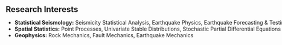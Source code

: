 <h1 id="research-interests"></h1>

<h2 style="margin: 60px 0px 10px;">Research Interests</h2>

<div style="width: 1300px;">
<ul>
  <li>
    <strong>Statistical Seismology:</strong> Seismicity Statistical Analysis, Earthquake Physics, Earthquake Forecasting & Testing
  </li>
  <li>
    <strong>Spatial Statistics:</strong> Point Processes, Univariate Stable Distributions, Stochastic Partial Differential Equations
  </li>
  <li>
    <strong>Geophysics:</strong> Rock Mechanics, Fault Mechanics, Earthquake Mechanics
  </li>
</ul>
</div>

